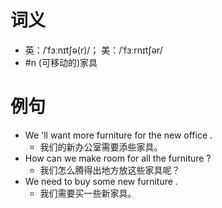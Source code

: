 # 词义
- 英：/ˈfɜːnɪtʃə(r)/； 美：/ˈfɜːrnɪtʃər/
- #n (可移动的)家具
# 例句
- We 'll want more furniture for the new office .
	- 我们的新办公室需要添些家具。
- How can we make room for all the furniture ?
	- 我们怎么腾得出地方放这些家具呢？
- We need to buy some new furniture .
	- 我们需要买一些新家具。

